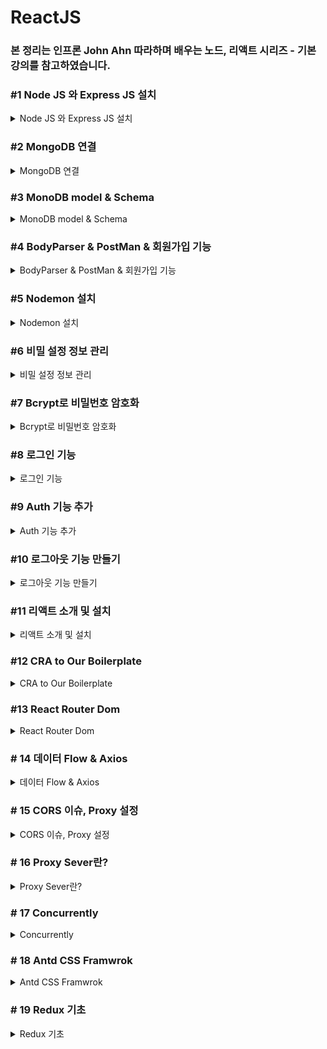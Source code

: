 # ReactJS

### 본 정리는 인프론 John Ahn 따라하며 배우는 노드, 리액트 시리즈 - 기본 강의를 참고하였습니다.

### #1 Node JS 와 Express JS 설치

<details>
<summary> Node JS 와 Express JS 설치 </summary>
<div markdown="1">

**NodeJS**

- NodeJS가 나오기 전까지는 Javascript를 브라우저에서만 사용가능했는데 서버사이드에서 쓸 수 있게 해주는 언어

**ExpressJS**

- NodeJS를 이용하여 자동차를 만드는 것
- NodeJS를 이용하여 웹 개발을 도와주는 프레임워크

### **NodeJS 설치 및 폴더 생성**

- 터미널에서 다음 명령어를 통해 노드설치 여부 확인
    
    ```bash
    node -v
    ```
    
- 버전이 없다고 가정하고 진행
    
    [Node.js](https://nodejs.org/en/)
    
    최신버전보다 검증이 된 LTS버전을 다운로드 후 설치
    
- 원하는 워크스페이스에서 boiler-plater 폴더 생성
- 해당 워크스페이스로 이동 후  npm 패키지 생성
    - 터미널에서 다음 명령어 사용 엔터를 쳐서 기본값으로 진행
    
    ```bash
    npm init
    ```
    
    - author은 자신의 이름을 입력 (안해도 됨)
- **Express 설치**
    - 워크스페이스 디렉토리에서 다음 명령어 입력
        - —save 옵션을 주면 패키지에 의존성 추가
        
        ```bash
        npm install express --save
        ```
        
- **Index.js 생성 후 기본적인 샘플코드 작성**
    - 
    
    [Express "Hello World" 예제](https://expressjs.com/ko/starter/hello-world.html)
    
    ```jsx
    const express = require('express')
    const app = express()
    const port = 3000
    
    app.get('/', (req, res) => {
      res.send('Hello World!')
    })
    
    app.listen(port, () => {
      console.log(`Example app listening on port ${port}`)
    })
    ```
    
- **package.json 파일 수정**
    - "start": "node index.js" 코드 추가
    
    ```jsx
    "scripts": {
        "start": "node index.js",
        "test": "echo \"Error: no test specified\" && exit 1"
      },
    ```
    
- **Index.js 실행**
    
    ```bash
    npm run start
    ```
    
    - [localhost:3000](http://localhost:3000)을 주소창에 입력하여 확인

<img width="636" alt="스크린샷 2022-12-27 오후 6 25 50" src="https://user-images.githubusercontent.com/79856225/209817264-f65887ac-aa0b-451c-82bb-bc387ebb68f0.png">

</div>
</details>

### #2 MongoDB 연결

<details>
<summary> MongoDB 연결 </summary>
<div markdown="1">

**MongoDB 로그인**

- 회원가입 후 로그인
    
    [Cloud: MongoDB Cloud](https://cloud.mongodb.com/v2/620e6b7154ca89437ccd355f#/clusters)
    

**클러스터 생성**

1. **Shared 클러스터를 사용 (무료)**

<img width="795" alt="스크린샷 2022-12-27 오후 6 26 47" src="https://user-images.githubusercontent.com/79856225/209817272-1f919388-042c-4620-b66c-326ed195859c.png">

<img width="791" alt="스크린샷 2022-12-27 오후 6 28 28" src="https://user-images.githubusercontent.com/79856225/209817273-ba397f01-33f6-4e31-a0e7-588647d7b793.png">

1. 3개의 클라우드 중 원하는 클라우드 선택
    
    <img width="823" alt="스크린샷 2022-12-27 오후 6 31 05" src="https://user-images.githubusercontent.com/79856225/209817280-de0b6a2c-12f9-43fb-924f-3512431e56d1.png">
    
2. **지역 선택**
    
    <img width="800" alt="스크린샷 2022-12-27 오후 6 32 55" src="https://user-images.githubusercontent.com/79856225/209817283-89c14aa5-1f04-4778-8ba6-fc0466d9a3c4.png">
    
    1. **Tier와 Name 설정**
        
        <img width="653" alt="스크린샷 2022-12-27 오후 6 37 28" src="https://user-images.githubusercontent.com/79856225/209817285-ebe6fafb-fa81-4e04-b110-314c00b83104.png">
        
    2. **User 생성**
        
        이름과 비밀번호를 입력 후 생성
        
        <img width="627" alt="스크린샷 2022-12-27 오후 6 39 36" src="https://user-images.githubusercontent.com/79856225/209817288-a155e63a-9e37-406b-bf07-e2783f642f9a.png">
        
        자신의 IP를 등록 후 생성 
        
        <img width="366" alt="스크린샷 2022-12-27 오후 6 43 57" src="https://user-images.githubusercontent.com/79856225/209817292-21606112-f3e9-4cec-b9c0-29da1fd410c4.png">
        
    
    **Mongoose 설치**
    
    몽고DB를 간단하게 쓸 수 있는 Object Modeling Tool
    
    ```bash
    npm install mongoose --save
    ```
    
    1. 몽고디비 커넥트 주소 복사
        
        <img width="622" alt="스크린샷 2022-12-27 오후 6 44 14" src="https://user-images.githubusercontent.com/79856225/209817294-83d7d37d-6593-4ccf-b6e5-31608330a46e.png">
        
        <img width="647" alt="스크린샷 2022-12-27 오후 6 44 36" src="https://user-images.githubusercontent.com/79856225/209817296-b5f5e8ca-cc5c-4c34-a2b8-5c42ade28f47.png">
        
        <img width="370" alt="스크린샷 2022-12-27 오후 6 55 40" src="https://user-images.githubusercontent.com/79856225/209817299-60cb6879-bb91-4096-af5d-639bd1401bb5.png">
        
    2. 몽구스를 이용하여 몽고DB 연결 
        1. index.js파일 수정 
            
            ```jsx
            const mongoose = require('mongoose')
            mongoose.connect('mongodb+srv://유저아이디:유저비밀번호@junprojcet.kzx4jm1.mongodb.net/?retryWrites=true&w=majority',
            {
                useNewUrlParser: true, useUnifiedTopology: true 
            }).then(() => console.log('Successfully connected to mongodb'))
            .catch(e => console.error(e));
            ```
            
        - connet 부분에 자신의 유저 이메일과 비밀번호를 넣어줘야 함
        - 전체코드
            
            ```jsx
            const express = require('express')
            const app = express()
            const port = 3000
            
            const mongoose = require('mongoose')
            mongoose.connect('mongodb+srv://유저아이디:유저비밀번호@junprojcet.kzx4jm1.mongodb.net/?retryWrites=true&w=majority',
            {
                useNewUrlParser: true, useUnifiedTopology: true 
            }).then(() => console.log('Successfully connected to mongodb'))
            .catch(e => console.error(e));
            
            app.get('/', (req, res) => {
              res.send('Hello World!')
            })
            
            app.listen(port, () => {
              console.log(`Example app listening on port ${port}`)
            })
            ```
            
    3. npm run start 명령어를 이용하여 확인
        
        <img width="595" alt="스크린샷 2022-12-28 오후 8 28 19" src="https://user-images.githubusercontent.com/79856225/209817303-69d05598-6f06-489f-9050-462782141465.png">
</div>
</details>


### #3 MonoDB model & Schema


<details>
<summary> MonoDB model & Schema </summary>
<div markdown="1">

<img width="324" alt="스크린샷 2022-12-28 오후 8 29 36" src="https://user-images.githubusercontent.com/79856225/209817665-4dfbd0a4-d301-40c6-8515-47b09dd7cb62.png">

**Model**

- 스키마를 감싸주는 역할

**Schema**

- 하나하나의 정보들을 지정

**Models 폴더 생성**

- User.js 파일 생성 후 코드 입력
    
    ```jsx
    const mongoose = require('mongoose')
    
    const userSchema = mongoose.Schema({
        name:{
            type : String,
            maxlength : 50,
        },
        email:{
            type : String,
            trim : true, // space를 없애주는 역할
            unique :1  // 똑같은 이메일 사용금지
        },
        password:{
            type : String,
            minlength :5,
        },
        lastname:{
            type : String,
            maxlength : 50,
        },
        role:{ //관리자 또는 일반이 설정 기본은 일반
            type : Number,
            default : 0
        },
        image: String,
        token:{ //유효성 관리를 위한 토큰
            type:String,
        },
        tokenExp:{ //토큰의 유효기간
            type:Number,
        },
    })
    
    const User = mongoose.model('User', userSchema) //스키마를 모델로 감싸줌
    module.exports = {User} //다른곳에서 사용할 수 있게 하기위해
    ```

</div>
</details>

### #4 BodyParser & PostMan & 회원가입 기능

<details>
<summary> BodyParser & PostMan & 회원가입 기능 </summary>
<div markdown="1">

<img width="513" alt="스크린샷 2022-12-27 오후 9 01 16" src="https://user-images.githubusercontent.com/79856225/209955590-4361cd62-0ab5-4dde-8fd0-1fd080e344aa.png">

- 클라이언트에서 보내주는 정보를 받기 위해서는 Body-parser 필요
- 다음 명령어를 이용하여 설치
    
    ```bash
    npm install body-parser --save
    ```
    
    <img width="299" alt="스크린샷 2022-12-27 오후 9 03 08" src="https://user-images.githubusercontent.com/79856225/209955604-8791e150-eab1-4f30-b44a-a9c0211b525c.png">
    
- 포스트맨  : http 요청을 날리고 응답을 보여주는 서비스인
- 자신의 운영체제에 맞게 포스트맨 다운로드
    
    [Postman API Platform | Sign Up for Free](https://www.postman.com/)
    
- **Register Route 생성**
    - index.js 파일에 다음 코드 추가
        
        ```jsx
        const {User} = require("./Models/User")// 미리 정의했던 모델 가져오기
        const bodyParser = require('body-parser')
        
        // 데이터 분석을 위한 추가 설정
        app.use(bodyParser.urlencoded({extended:true}));  
        app.use(bodyParser.json());
        
        app.post('/register', (req,res) =>{
            // 회원 가입할 때 필요한 정보들을 클라이언트로부터 받으면 데이터베이스에 정보 저장
            // 미리 정의했던 모델을 가져와야 함
            const user = new User(req.body);
            user.save((err, userInfo) =>{// user모델에 정보들 저장
                //만약 에러가 발생 시 json형식으로 에러와 에러메시지 전달
                if(err) return res.json({success:false, err})
                return res.status(200).json({
                    success:true
                })
            })
        })
        ```
        
        - 전체코드
            
            ```
            const express = require('express')
            const app = express()
            const port = 3000
            const mongoose = require('mongoose')
            
            const {User} = require("./Models/User")// 미리 정의했던 모델 가져오기
            const bodyParser = require('body-parser')
            
            // 데이터 분석을 위한 추가 설정
            app.use(bodyParser.urlencoded({extended:true}));  
            app.use(bodyParser.json());
            
            mongoose.set('strictQuery',true)
            mongoose.connect('mongodb+srv://Jun:zxc123@junprojcet.kzx4jm1.mongodb.net/?retryWrites=true&w=majority',
            {
                useNewUrlParser: true, useUnifiedTopology: true 
            }).then(() => console.log('Successfully connected to mongodb'))
            .catch(e => console.error(e));
            
            app.get('/', (req, res) => {
              res.send('Hello World!')
            })
            
            app.post('/register', (req,res) =>{
                // 회원 가입할 때 필요한 정보들을 클라이언트로부터 받으면 데이터베이스에 정보 저장
                // 미리 정의했던 모델을 가져와야 함
                const user = new User(req.body);
                user.save((err, userInfo) =>{// user모델에 정보들 저장
                    //만약 에러가 발생 시 json형식으로 에러와 에러메시지 전달
                    if(err) return res.json({success:false, err})
                    return res.status(200).json({
                        success:true
                    })
                })
            })
            
            app.listen(port, () => {
              console.log(`Example app listening on port ${port}`)
            })
            ```
            
            ```jsx
            const express = require('express')
            const app = express()
            const port = 3000
            const mongoose = require('mongoose')
            
            const {User} = require("Models/User")// 미리 정의했던 모델 가져오기
            const bodyParser = require('body-parser')
            
            // 데이터 분석을 위한 추가 설정
            app.use(bodyParser.urlencoded({extended:true}));  
            app.use(bodyParser.json());
            
            mongoose.connect('mongodb+srv://Jun:zxc123@junprojcet.kzx4jm1.mongodb.net/?retryWrites=true&w=majority',
            {
                useNewUrlParser: true, useUnifiedTopology: true 
            }).then(() => console.log('Successfully connected to mongodb'))
            .catch(e => console.error(e));
            
            app.get('/', (req, res) => {
              res.send('Hello World!')
            })
            
            app.post('/register', (req,res) =>{
                // 회원 가입할 때 필요한 정보들을 클라이언트로부터 받으면 데이터베이스에 정보 저장
                // 미리 정의했던 모델을 가져와야 함
                const user = new User(req.body);
                user.save((err, userInfo) =>{// user모델에 정보들 저장
                    //만약 에러가 발생 시 json형식으로 에러와 에러메시지 전달
                    if(err) return res.json({success:false, err})
                    return res.status(200).json({
                        success:true
                    })
                })
            })
            
            app.listen(port, () => {
              console.log(`Example app listening on port ${port}`)
            })
            ```
            
- 코드를 실행 후 **포스트맨에서 확인**
    
    —# Error : MongooseServerSelectionError: Could not connect to any servers in your MongoDB Atlas cluster. One common reason is that you're trying to access the database from an IP that isn't whitelisted. Make sure your current IP address is on your Atlas cluster's IP whitelist: [https://docs.atlas.mongodb.com/security-whitelist/](https://docs.atlas.mongodb.com/security-whitelist/)
    
    아이피 주소가 바뀌어서 생긴 오류로 Nerwork Access에서 현재 IP로 변경해주면 해결이 가능하다.
    
    - localhost에 Json형식으로 POST 요청 후 확인하면 아래와 같이 true가 나오면 정상적으로 요청이 완료
    
    <img width="838" alt="스크린샷 2022-12-27 오후 9 47 39" src="https://user-images.githubusercontent.com/79856225/209955613-690dbf75-f156-49e5-8fdb-28e95a43fef4.png">

</div>
</details>

### #5 Nodemon 설치

<details>
<summary> Nodemon 설치 </summary>
<div markdown="1">

**서버를 재시작하지 않아도 변경이 되면 자동으로 해주는 도구**

<img width="436" alt="스크린샷 2022-12-27 오후 9 50 59" src="https://user-images.githubusercontent.com/79856225/209955812-1113f81d-afb1-4a41-872a-88dc40fe9b8f.png">


- 다음 명령어를 이용하여 설치
    
    ```bash
    npm install nodemon --save-dev
    # dev를 쓰면 개발모드(로컬)에서만 사용
    ```
    
    - 패키지에서 dev의존성 추가 확인 가능
- 추가 스크립트 작성
    
    ```jsx
    "backend": "nodemon index.js",
    // nodemon을 이용하여 시작함
    ```
    
    npm run backend 명령어로 실행 후 확인

</div>
</details>

### #6 비밀 설정 정보 관리

<details>
<summary> 비밀 설정 정보 관리 </summary>
<div markdown="1">

**MongoDB url은 배포시 숨겨야 함**

**2개의 다른 환경에서 개발**

<img width="476" alt="스크린샷 2022-12-27 오후 9 59 16" src="https://user-images.githubusercontent.com/79856225/209956341-a56ca3a7-a7f3-411b-a76d-599681320db9.png">


- config 폴더 생성
    - dev.js 파일 생성 후 다음 코드 작성
        
        ```jsx
        module.exports ={
            mongoURI:'mongodb+srv://Jun:zxc123@junprojcet.kzx4jm1.mongodb.net/?retryWrites=true&w=majority'
        }
        ```
        
    - prod.js 파일 생성 후 다음 코드 작성
        
        ```jsx
        module.exports = {
            mongoURI : process.env.MONOG_URI
        } //헤로쿠의 경우
        ```
        
    - key.js 파일 생성 후 다음 코드 작성
        
        ```jsx
        if(process.env.NODE_ENV === 'production')
        {
        	module.exports = require('./prod');
        }
        else
        {
        	module.exports = require('./dev');module.exports ={
            mongoURI:'mongodb+srv://Jun:zxc123@junprojcet.kzx4jm1.mongodb.net/?retryWrites=true&w=majority'
            }
        }
        ```
        
- index.js 파일 코드 추가 및 수정
    
    ```jsx
    const config = require("./config/key");
    
    mongoose.connect(config.mongoURI,
    {
        useNewUrlParser: true, useUnifiedTopology: true 
    }).then(() => console.log('Successfully connected to mongodb'))
    .catch(e => console.error(e));
    ```
    
    - 전체 코드
        
        ```jsx
        const express = require('express')
        const app = express()
        const port = 3000
        
        const mongoose = require('mongoose')
        const {User} = require("./Models/User")// 미리 정의했던 모델 가져오기
        const bodyParser = require('body-parser')
        
        const config = require("./config/key");
        
        // 데이터 분석을 위한 추가 설정
        app.use(bodyParser.urlencoded({extended:true}));  
        app.use(bodyParser.json());
        
        mongoose.set('strictQuery',true)
        mongoose.connect(config.mongoURI,
        {
            useNewUrlParser: true, useUnifiedTopology: true 
        }).then(() => console.log('Successfully connected to mongodb'))
        .catch(e => console.error(e));
        
        app.get('/', (req, res) => {
          res.send('Hello World!')
        })
        
        app.post('/register', (req,res) =>{
            // 회원 가입할 때 필요한 정보들을 클라이언트로부터 받으면 데이터베이스에 정보 저장
            // 미리 정의했던 모델을 가져와야 함
            const user = new User(req.body);
            user.save((err, userInfo) =>{// user모델에 정보들 저장
                //만약 에러가 발생 시 json형식으로 에러와 에러메시지 전달
                if(err) return res.json({success:false, err})
                return res.status(200).json({
                    success:true
                })
            })
        })
        
        app.listen(port, () => {
          console.log(`Example app listening on port ${port}`)
        })
        ```
        
- gitignore 에서 dev.js 파일 추가

</div>
</details>

### #7 Bcrypt로 비밀번호 암호화

<details>
<summary> Bcrypt로 비밀번호 암호화 </summary>
<div markdown="1">

**현재 비밀번호는 데이터베이스에 그대로 노출되기 때문에 관리해야함**

<img width="464" alt="스크린샷 2022-12-28 오후 8 30 54" src="https://user-images.githubusercontent.com/79856225/209957029-c69e7a84-0adb-47e6-b95a-0e930298ff56.png">

<img width="452" alt="스크린샷 2022-12-27 오후 10 11 49" src="https://user-images.githubusercontent.com/79856225/209957048-69b36283-87d0-4ec0-a4e9-9c2c3c84aca3.png">

- 다음명령어로 bycrypt 설치
    
    ```bash
    npm install bcrypt --save
    ```
    

**Bycrypt로 비밀번호 암호화 하는 순서**

1. 먼저 Register Route에서 save하기전 (index.js)
2. 유저 정보들을 데이터 베이스에 저장하기 전 암호화
    1. Salt
        - salt를 생성하고 이용해서 비밀번호를 암호화
    - **Models/User.js 파일 수정**
        
        ```jsx
        userSchema.pre('save', function(next){
        	var user = this; //현재 스키마를 참조하는 객체
        	if(user.isModified('password')) //비밀번호가 바뀐경우만
        {
        	//비밀번호 암호화 
        	bcrypt.genSalt(saltRounds, function(err,salt){
        		if(err) return next(err)
        		bcrypt.hash(user.password,salt, function(err,hash){
        			if(err) return next(err)
        			user.password = hash // 암호화된 비밀번호로 교체
        			next()
        			})
        		})
        	}
            else{
                next()
            }
        })
        ```
        
        - 전체 코드
            
            ```jsx
            const mongoose = require('mongoose');
            const bcrypt = require('bcrypt');
            const saltRounds = 10; // 10자리를 이용하여 생성
            
            const userSchema = mongoose.Schema({
                name:{
                    type : String,
                    maxlength : 50,
                },
                email:{
                    type : String,
                    trim : true, // space를 없애주는 역할
                    unique :1  // 똑같은 이메일 사용금지
                },
                password:{
                    type : String,
                    minlength :5,
                },
                lastname:{
                    type : String,
                    maxlength : 50,
                },
                role:{ //관리자 또는 일반이 설정 기본은 일반
                    type : Number,
                    default : 0
                },
                image: String,
                token:{ //유효성 관리를 위한 토큰
                    type:String,
                },
                tokenExp:{ //토큰의 유효기간
                    type:Number,
                },
            })
            
            userSchema.pre('save', function(next){
            	var user = this; //현재 스키마를 참조하는 객체
            	if(user.isModified('password')) //비밀번호가 바뀐경우만
            {
            	//비밀번호 암호화 
            	bcrypt.genSalt(saltRounds, function(err,salt){
            		if(err) return next(err)
            		bcrypt.hash(user.password,salt, function(err,hash){
            			if(err) return next(err)
            			user.password = hash // 암호화된 비밀번호로 교체
            			next()
            			})
            		})
            	}
            })
            
            const User = mongoose.model('User', userSchema) //스키마를 모델로 감싸줌
            module.exports = {User} //다른곳에서 사용할 수 있게 하기위해
            ```
            

**포스트맨에서 POST 요청 후 데이터베이스에서 확인**

암호화가 제대로된걸 확인할 수 있다.

<img width="484" alt="스크린샷 2022-12-27 오후 10 37 02" src="https://user-images.githubusercontent.com/79856225/209957066-8f794972-ba06-40c1-9f08-d9a76245edfd.png">

</div>
</details>

### #8 로그인 기능

<details>
<summary> 로그인 기능  </summary>
<div markdown="1">

- **전체 흐름도**
    
    <img width="385" alt="스크린샷 2022-12-28 오후 8 31 25" src="https://user-images.githubusercontent.com/79856225/209957741-334aae38-e70f-4638-bffa-3e32559554e4.png">
    
1. **요청된 이메일을 데이터베이스에서 찾기**
    
    ```jsx
    //몽고DB에서 제공하는 find함수 사용
    // 1. 요청된 이메일을 데이터베이스에서 찾기
      User.findOne({email: req.body.email}, (err, user)=>{
        if(!user){
          return res.json({
            loginSuccess : false,
            massage : "제공된 이메일에 해당하는 유저가 없음"
          })
        }
    ```
    
2. **요청된 이메일이 있다면 비밀번호 체크**
    
    **새로운 함수 생성(Model/User.js)파일 수정**
    
    ```jsx
    // Model/User.js 
    userSchema.methods.comparePassword = function(plainPassword,callbackfunk)
    {
        // plainPassword = 1234
        // database 암호 = 암호화된 비밀번호 
    
        bcrypt.compare(plainPassword, this.password, function(err, isMatch){
            if(err){
                return callbackfunk(err);
            }
            else
                callbackfunk(null, isMatch);
        })
    }
    ```
    
    ```jsx
    // index.js파일 수정
    // 2. 요청된 이메일이 있다면 비밀번호 체크
        user.comparePassword(req.body.password, (err,isMatch)=>{
          if(!isMatch){
            return res.json({
              loginSuccess : false,
              massage : "비밀번호가 틀립니다"
            })
          }
    ```
    
3. **위 조건을 모두 만족하면 Token 생성**
    
    **JsonWebToken 라이브러리 설치**
    
    **토큰 저장용 cookie-parser 라이브러리 설치**
    
    ```bash
    npm install jsonwebtoken --save
    npm install cookie-parser --save
    ```
    
    **새로운 함수 생성(Model/User.js)파일 수정**
    
    ```jsx
    // Model/User.js 
    const jwt = require('jsonwebtoken');
    
    userSchema.methods.generateToken = function(callbackfunk){
        //jsonwebtoken을 이용하여 토큰 생성
        var user = this;
        var token = jwt.sign(user._id.toHexString(), 'secretToken')
        // user._id + 'secretToken' = token
        // user.id + secretToken 을 이용하여 토큰을 생성하고 나중에 secretToken을 이용하여 user.id 확인 가능
        user.token = token
        user.save(function(err, user){
            if(err) return callbackfunk(err)
            callbackfunk(null, user)
        })
    }
    ```
    
    ```jsx
    // index.js파일 수정
    const cookieParser = require('cookie-parser');
    app.use(cookieParser());
    
    // 3. 위 조건을 모두 만족하면 Token 생성
          user.generateToken((err,user)=>{
            if(err) return res.status(400).send(err)
            // 현재 user에는 토큰이 있음 토큰을 쿠키에 저장
            res.cookie("x_auth",user.token).status(200).json({
              loginSuccess : true,
              userID : user._id 
            })        
          })
    ```
    
    - **전체 코드 (User.js)**
        
        ```jsx
        const mongoose = require('mongoose');
        const bcrypt = require('bcrypt');
        const saltRounds = 10; // 10자리를 이용하여 생성
        const jwt = require('jsonwebtoken');
        
        const userSchema = mongoose.Schema({
            name:{
                type : String,
                maxlength : 50,
            },
            email:{
                type : String,
                trim : true, // space를 없애주는 역할
                unique :1  // 똑같은 이메일 사용금지
            },
            password:{
                type : String,
                minlength :5,
            },
            lastname:{
                type : String,
                maxlength : 50,
            },
            role:{ //관리자 또는 일반이 설정 기본은 일반
                type : Number,
                default : 0
            },
            image: String,
            token:{ //유효성 관리를 위한 토큰
                type:String,
            },
            tokenExp:{ //토큰의 유효기간
                type:Number,
            },
        })
        
        userSchema.pre('save', function(next){
        	var user = this; //현재 스키마를 참조하는 객체
        	if(user.isModified('password')) //비밀번호가 바뀐경우만
        {
        	//비밀번호 암호화 
        	bcrypt.genSalt(saltRounds, function(err,salt){
        		if(err) return next(err)
        		bcrypt.hash(user.password,salt, function(err,hash){
        			if(err) return next(err)
        			user.password = hash // 암호화된 비밀번호로 교체
        			next()
        			})
        		})
        	}
            else{
                next()
            }
        })
        
        userSchema.methods.comparePassword = function(plainPassword,callbackfunk)
        {
            // plainPassword = 1234
            // database 암호 = 암호화된 비밀번호 
        
            bcrypt.compare(plainPassword, this.password, function(err, isMatch){
                if(err){
                    return callbackfunk(err);
                }
                else
                    callbackfunk(null, isMatch);
            })
        }
        userSchema.methods.generateToken = function(callbackfunk){
            //jsonwebtoken을 이용하여 토큰 생성
            var user = this;
            var token = jwt.sign(user._id.toHexString(), 'secretToken')
            // user._id + 'secretToken' = token
            // user.id + secretToken 을 이용하여 토큰을 생성하고 나중에 secretToken을 이용하여 user.id 확인 가능
            user.token = token
            user.save(function(err, user){
                if(err) return callbackfunk(err)
                callbackfunk(null, user)
            })
        }
        
        const User = mongoose.model('User', userSchema) //스키마를 모델로 감싸줌
        module.exports = {User} //다른곳에서 사용할 수 있게 하기위해
        ```
        
    - **전체 코드 (index.js)**
        
        ```jsx
        const express = require('express');
        const app = express();
        const port = 3000
        
        const mongoose = require('mongoose');
        const {User} = require("./Models/User");// 미리 정의했던 모델 가져오기
        const bodyParser = require('body-parser');
        const config = require("./config/key");
        const e = require('express');
        const cookieParser = require('cookie-parser');
        
        // 데이터 분석을 위한 추가 설정
        app.use(cookieParser());
        app.use(bodyParser.urlencoded({extended:true}));  
        app.use(bodyParser.json());
        
        mongoose.set('strictQuery',true)
        mongoose.connect(config.mongoURI,
        {
            useNewUrlParser: true, useUnifiedTopology: true 
        }).then(() => console.log('Successfully connected to mongodb'))
        .catch(e => console.error(e));
        
        app.get('/', (req, res) => {
          res.send('Hello World!')
        })
        
        app.post('/api/users/register', (req,res) =>{
            // 회원 가입할 때 필요한 정보들을 클라이언트로부터 받으면 데이터베이스에 정보 저장
            // 미리 정의했던 모델을 가져와야 함
            const user = new User(req.body);
        
            user.save((err, userInfo) =>{// user모델에 정보들 저장
                //만약 에러가 발생 시 json형식으로 에러와 에러메시지 전달
                if(err) return res.json({success:false, err})
                return res.status(200).json({
                    success:true
                })
            })
        })
        
        app.post('/api/users/login', (req, res) =>
        {
          // 1. 요청된 이메일을 데이터베이스에서 찾기
          User.findOne({email: req.body.email}, (err, user)=>{
            if(!user){
              return res.json({
                loginSuccess : false,
                massage : "제공된 이메일에 해당하는 유저가 없음"
              })
            }
          // 2. 요청된 이메일이 있다면 비밀번호 체크
            user.comparePassword(req.body.password, (err,isMatch)=>{
              if(!isMatch){
                return res.json({
                  loginSuccess : false,
                  massage : "비밀번호가 틀립니다"
                })
              }
              // 3. 위 조건을 모두 만족하면 Token 생성
              user.generateToken((err,user)=>{
                if(err) return res.status(400).send(err)
                // 현재 user에는 토큰이 있음 토큰을 쿠키에 저장
                res.cookie("x_auth",user.token).status(200).json({
                  loginSuccess : true,
                  userID : user._id 
                })        
              })
            })
          })
        })
        
        app.listen(port, () => {
          console.log(`Example app listening on port ${port}`)
        })
        ```
        
    
    **로그인 테스트**
    
    **포스트맨을 이용하여 로그인 확인**
    
    - 정보를 잘못 입력했을 때
        
        <img width="839" alt="스크린샷 2022-12-28 오후 9 12 17" src="https://user-images.githubusercontent.com/79856225/209957762-1a5a9d41-f4c8-4ed4-902b-4879cb6305f1.png">
        
    - 정보를 제대로 입력했을 때
        
        <img width="844" alt="스크린샷 2022-12-28 오후 9 13 16" src="https://user-images.githubusercontent.com/79856225/209957783-ef3f6b45-0bef-4cf5-8bd0-a51ae84bf32d.png">

        
    
     **제대로 나오는걸 확인할 수 있다.**

</div>
</details>

### #9 Auth 기능 추가

<details>
<summary> Auth 기능 추가 </summary>
<div markdown="1">

- **전체 흐름도**
    
    <img width="495" alt="스크린샷 2022-12-28 오후 9 15 55" src="https://user-images.githubusercontent.com/79856225/209958364-22f7bbd7-b881-40a6-a2a2-415712adb721.png">

    

**페이지별로 로그인 또는 관리자 확인 필요한경우 체크하기 위해서**

- **서버는 토큰을 데이터베이스에 저장되어 있음**
- **클라이언트는 토큰을 쿠키에 저장되어 있음**

**인증을 위해서는 중간에 인증처리를 해줄 미드웨어가 필요**

- **middleware/auth.js 파일 생성 후 다음 코드 추가**
    
    ```jsx
    const {User} = require("../Models/User");// 미리 정의했던 모델 가져오기
    const { request } = require("express");
    
    let auth = (req, res, netx) =>{
        //인증 처리를 하는 곳
    
        // 1. 클라이언트에서 토큰을 가져옴
        let token = req.cookies.x_auth;
        // 2. 토큰을 복호화(디코드)한 후 유저를 찾는다.
        User.findByToken(token,(err, user)=>{
            if(err) throw err;
            if(!user) return res.json({
                isAuth : false,
                error :  true
            })
            // 3-1. 유저가 있으면 인증 OK
            // 3-2. 유저가 없으면 인증 NO
            req.token = token
            req.user = user
            netx(); //미들웨어에서 다음으로 갈 수 있게
        })
    }
    
    module.exports = {auth};
    ```
    
- 복호화 함수를 정의해야 하므로 User.js파일에 다음 코드 추가
    
    ```jsx
    userSchema.statics.findByToken = function(token, callbackfunc){
        var user = this;
        // 토큰을 가져와서 복호화 -> 디코드
        jwt.verify(token,'secretToken', function(err,deToken){
            //유저 아이디를 이용하여 유저를 찾고 클라이언트에서 가져온 토큰과 DB토큰과 비교
            user.findOne({"_id":deToken, "token":token}, function(err,userInfo){
                if(err) return callbackfunc(err)
                callbackfunc(null, userInfo)
            })
        })
    }
    ```
    
- index.js 파일 코드 추가
    
    ```jsx
    app.get('/api/users/auth', auth, (req, res) =>{
      // 여기까지 왔다면 auth가 true라는 뜻
      res.status(200).json({
        _id : req.usrt._id,
        isAdimn : req.user.role ===0 ? false : true,
        isAuth : true,
        email : req.user.email,
        name : req.user.name,
        lastname : req.user.lastname,
        rola : req.user.role,
        image : req.user.image
      })
    })
    ```

</div>
</details>

### #10 로그아웃 기능 만들기

<details>
<summary> 로그아웃 기능 만들기 </summary>
<div markdown="1">

- **전체 흐름도**
    
    <img width="689" alt="스크린샷 2022-12-28 오후 9 43 12" src="https://user-images.githubusercontent.com/79856225/209958742-aa1ac87d-b090-403c-a663-9960a794a692.png">
    

**로그아웃은 이미 로그인이 되어있으므로 해당 유저 데이터베이스에서 토큰만 삭제하면 됨**

- **index.js 파일에 다음 코드 추가**
    
    ```jsx
    app.get('/api/users/logout', auth, (req, res) =>{
      User.findOneAndUpdate({_id:req.user._id,},
        {token :""},
        (err,user)=>{
          if(err) return res.json({
            success : false,
            err,
          })
          return res.status(200).send({success:true})
        })
    })
    ```
    

**포스트맨에서 로그인 후 로그아웃 확인**

<img width="845" alt="스크린샷 2022-12-28 오후 9 56 48" src="https://user-images.githubusercontent.com/79856225/209958749-8b420c6f-aea9-4f7b-b089-9ae19c72167a.png">

**데이터베이스에서 토큰 삭제 확인**

- 로그아웃 전
    
    <img width="292" alt="스크린샷 2022-12-28 오후 9 51 06" src="https://user-images.githubusercontent.com/79856225/209958766-853431bc-141c-4229-b0bd-4d4e131801e3.png">
    
- 로그아웃 후
    
    <img width="323" alt="스크린샷 2022-12-28 오후 9 58 02" src="https://user-images.githubusercontent.com/79856225/209958777-215d4b8b-43d0-4853-a67c-5fa1ca0dea9b.png">


</div>
</details>

<!--
<details>
<summary>  </summary>
<div markdown="1">

</div>
</details>
----------------------
-->


### #11 리액트 소개 및 설치

<details>
<summary>리액트 소개 및 설치 </summary>
<div markdown="1">

- **전체 흐름도**
    
    <img width="657" alt="스크린샷 2022-12-28 오후 9 59 00" src="https://user-images.githubusercontent.com/79856225/210166327-b74f2fca-e309-4485-b2c2-720bf16693ea.png">

    

**프론트도 다루기 위해서 React JS 사용**

**React JS는 2013년도에 페이스북에서 만들어진 라이브러리이다.**

- **특징**
    - **컴포넌트로 이루어져 있어 재사용이 용이하다.**
    - **Virtual DOM**
        - Real DOM VS Virtual DOM
            - **10개의 리스트 중 1개만 변화한 경우**
                - Read DOM은 전체를 업데이트 해야함
                - **Virtual DOM은 1개만 업데이트 가능**
        - 스냅샷을 찍어 바뀐 부분부분만을 확인 후 RealDOM에서 바꾸는 형식

**Create - React 설치하기**

- 전체 흐름도
    
    ![스크린샷 2022-12-28 오후 10.33.06.png](https://s3-us-west-2.amazonaws.com/secure.notion-static.com/e416be30-4420-49ed-a43d-cdeb131c820b/%E1%84%89%E1%85%B3%E1%84%8F%E1%85%B3%E1%84%85%E1%85%B5%E1%86%AB%E1%84%89%E1%85%A3%E1%86%BA_2022-12-28_%E1%84%8B%E1%85%A9%E1%84%92%E1%85%AE_10.33.06.png)
    

**프론트도 해야하므로 client, server 폴더 생성하여 분리**

**server 폴더에 지금까지 했던 파일들 이동**

- config 폴더
- middleware 폴더
- Models 폴더
- index.js 파일

**client 폴더로 이동 후 터미널에 다음 명령어 실행**

```bash
npx create-react-app .
```

**—# npm ? npx?**

- npm (node package manager)
    - 저장소 역할
    - -g 플래그를 주면 글로벌로 다운로드
        - 플래그를 주지 않으면 node-modules에 저장
    - **원래는 글로벌로 create-react를 다운로드 했었음**
- **npx를 이용하여 다운없이 저장소에 있는 리액트를 가져와서 사용가능**
    - 저장공간 부담이 없음
    - 항상 최신 버전 사용 가능

**client 폴더로 이동하여 npm run start 입력**

—# package.json 스크립트에 start 명령어가 등록되어 있음

- node_modules
    - 라이브러리 저장소
- public
    - static 파일들 보관함
- src
    - 소스코드 보관함 (실질적으로 여기파일들로 코딩함)
- package.json
    - 설치한 라이브러리 목록
- **App.js**
    - 렌더링된 페이지가 보여짐

</div>
</details>


### #12 CRA to Our Boilerplate

<details>
<summary> CRA to Our Boilerplate </summary>
<div markdown="1">

- **전체 흐름도**
    
    <img width="240" alt="스크린샷 2022-12-28 오후 11 00 15" src="https://user-images.githubusercontent.com/79856225/210166354-2a6d4d9e-4813-4490-9f25-3af181cdbefc.png">
    

**src 하위 경로에 다음 폴더 및 파일 추가**

- **_actions 폴더 생성**
- **_reducers 폴더 생성**
- **components 폴더 생성**
    - **views 폴더 생성**
        - **LandingPage 폴더 생성 : 처음 페이지**
            - **LandingPage.js 파일 생성 후 다음 코드 입력**
            - **ES7 React 확장팩을 설치하면 rfce를 입력하여 기본 코드 자동완성 가능**
                
                <img width="1495" alt="스크린샷 2022-12-28 오후 11 17 37" src="https://user-images.githubusercontent.com/79856225/210166355-424954bc-99e3-41bf-9644-7bdf3929f4f0.png">

                
                ```jsx
                //**LandingPage
                import React from 'react'
                
                function LandingPage(){
                    return (
                        <div>
                            LandingPage
                        </div>
                    )
                }
                export default LandingPage**
                ```
                
        - **LoginPage 폴더 생성 : 로그인 페이지**
            - **LoginPage.js 파일 생성 후 다음 코드 입력**
            
            ```jsx
            import React from 'react'
            
            function LoginPage() {
              return (
                <div>LoginPage</div>
              )
            }
            
            export default LoginPage
            ```
            
        - **RegisterPage 폴더 생성 : 회원가 입 페이지**
            - **RegisterPage.js 파일 생성 후 다음 코드 입력**
            
            ```jsx
            import React from 'react'
            
            function RegisterPage() {
              return (
                <div>RegisterPage</div>
              )
            }
            
            export default RegisterPage
            ```
            
        - **NavBar 폴더 생성 : 네비게이션 바**
            - **NavBar.js 파일 생성 후 다음 코드 입력**
            
            ```jsx
            import React from 'react'
            
            function NavBar() {
              return (
                <div>NavBar</div>
              )
            }
            
            export default NavBar
            ```
            
        - **Footer 폴더 생성 : 하단 정보**
            - **Footer.js 파일 생성 후 다음 코드 입력**
            
            ```jsx
            import React from 'react'
            
            export default function Footer() {
              return (
                <div>Footer</div>
              )
            }
            ```
            
- **utils 폴더 생성**
- **hoc 폴더 생성**
- **Config.js 파일 생성**

</div>
</details>

### #13 React Router Dom

<details>
<summary> React Router Dom </summary>
<div markdown="1">

- **전체 흐름도**
    
    <img width="667" alt="스크린샷 2022-12-28 오후 11 21 58" src="https://user-images.githubusercontent.com/79856225/210166378-77af81fe-de50-4c5b-bbd2-89829d639358.png">

    

**하나의 페이지에서 다음페이지로 넘어가기 위한 Router 설정**

**React Router Dom 라이브러리 설치(clinet 폴더에서 입력해야 함)**

```bash
npm install react-router-dom --save
```

**App.js 파일 수정**

- 메인 페이지
- 로그인 페이지
- 회원가입 페이지

```jsx
import React from 'react';

import {
	BrowserRouter as Router,
	Switch,
	Route,
	Link
}from "react-router-dom";

import LandingPage from './components/views/LandingPage/LandingPage'
import LoginPage from './components/views/LoginPage/LoginPage'
import RegisterPage from './components/views/RegisterPage/RegisterPage'

function App(){
	return (
		<Router>
			<div>
				{
					}
				<Switch>
					<Route exact path="/" component ={LandingPage} />
					<Route exact  path="/login " component = {LoginPage} />
					<Route exact  path="/register " component = {RegisterPage } />
				</Switch>
			</div>
		</Router>		
	);
}

export default App;
```

</div>
</details>


### # 14 데이터 Flow & Axios

<details>
<summary> 데이터 Flow & Axios </summary>
<div markdown="1">

- **전체 흐름도**
    
    <img width="527" alt="스크린샷 2022-12-29 오후 11 14 40" src="https://user-images.githubusercontent.com/79856225/210306985-83c18785-ef6b-4e27-a42b-f4b8b76130db.png">

    

**NodeJs → Server**

**ReactJs → Clinet**

**MongoDB → DB**

**유저가 로그인(클라이언트) → 서버에서 데이터베이스 접근 → 일치여부 확인 → 유저에게 보여줌**

**이제 클라이언트가 있으니 POSTMAN이 아닌 Axios 라이브러리 를 이용**

- **Axios 라이브러리 다운로드**
    - client 폴더로 이동 후 다음 명령어 입력
    
    ```bash
    npm install axios --save
    ```
    
- **LandingPage.js 파일 코드 추가(클라이언트)**
    
    ```jsx
    import React, {useEffect} from 'react'
    import axios from 'axios'
    import { response } from 'express'
    
    function LandingPage(){
    
        useEffect(()=>{
            axios.get('/api/hello')
            .then(response => console.log(response.data))
        }, [])
    
        return (
            <div>
                LandingPage
            </div>
        )
    }
    export default LandingPage
    ```
    
- **index.js 파일 코드 추가(서버)**
    
    ```jsx
    app.get('/api/hello', (req,res) =>{
    
      res.send("안녕하세요")
    })
    ```
    
- **2개의 터미널을 이용하여 server와 client 서버 실행**
    - server 디렉토리에서 npm run start
    - client 디렉토리에서 npm run start
    
    **확인하면 에러가 뜬다 이유는 서로의 포트번호가 달라서임  따로 설정필요**

</div>
</details>


### # 15 CORS 이슈, Proxy 설정

<details>
<summary> CORS 이슈, Proxy 설정 </summary>
<div markdown="1">

- **전체 흐름도**
    
    <img width="465" alt="스크린샷 2022-12-29 오후 11 31 20" src="https://user-images.githubusercontent.com/79856225/210307349-94687fdf-2575-4fc1-af13-12b176cdf37e.png">
    

**서로의 서버 포트번호가 달라서 에러가 발생**

**CORS 정책이란 ?**

- **Cross  Origin  Resource Sharing**
    
    **서로 다른 웹사이트에서 다른 도메인끼리 소통하려면 제한이 걸림**
    
- **다양한 해결방법이 존재**
    - **Proxy 설정으로 해결**

**Proxy 설정**

- **다음 명령어로 Proxy 라이브러리 다운로드(clinet 폴더)**
    
    ```bash
    npm install http-proxy-middleware --save
    ```
    
- **src/setupProxy.js 파일 생성 후 다음 코드 추가**
    - **target 포트번호는 자신의 포트번호와 맞춰야 함**
    - **기존 서버 3000 포트번호에서 포트번호를 5050으로 바꿨음**
    
    ```jsx
    const { createProxyMiddleware } = require('http-proxy-middleware');
    
    module.exports = function(app) {
      app.use(
        '/api',
        createProxyMiddleware({
          target: 'http://localhost:5050',
          changeOrigin: true,
        })
      );
    };
    ```
    
- **2개의 터미널을 이용하여 server와 client 서버 실행**
    - server 디렉토리에서 npm run start
    - client 디렉토리에서 npm run start
    
    —# 다음과 같은 에러발생 시
    
    ```bash
    Compiled with problems:X
    
    ERROR in ./node_modules/body-parser/lib/read.js 19:11-26
    
    Module not found: Error: Can't resolve 'zlib' in '/Users/dak_kiwon/Jun/boiler-plater/clinet/node_modules/body-parser/lib'
    ```
    
    <img width="1004" alt="스크린샷 2022-12-29 오후 11 49 30" src="https://user-images.githubusercontent.com/79856225/210307355-a1426628-3268-461c-84f7-9ee677723b12.png">
    
    <img width="632" alt="스크린샷 2022-12-29 오후 11 49 54" src="https://user-images.githubusercontent.com/79856225/210307357-12e15e5b-8c59-41ad-9214-ff0980a6bef1.png">

    
    **해당 오류가 나는 페이지에서 express 부분을 삭제하면 정상작동 한다!**

</div>
</details>


### # 16 Proxy Sever란?


<details>
<summary> Proxy Sever란? </summary>
<div markdown="1">
**MongoDB 로그인**

- 회원가입 후 로그인
    
    [Cloud: MongoDB Cloud](https://cloud.mongodb.com/v2/620e6b7154ca89437ccd355f#/clusters)
    
    <img width="596" alt="스크린샷 2022-12-29 오후 11 52 43" src="https://user-images.githubusercontent.com/79856225/210307746-4ecb806a-43c3-4dc7-ba81-5a1b23f93377.png">

    

**Proxy Sever의 기능**

1. **유저가 보낸 IP를 임의로 바꿀 수 있음**
2. **방화벽 기능**
3. **웹 필터 기능**
4. **캐쉬 데이터 제공**

**Proxy Sever의 사용 이유**

1. 회사나 직원들 집안에서 아이들 인터넷 사용 제어
    1. 특정 사이트 제한
2. 캐쉬를 이용하여 더 빠른 인터넷 이용 제공
    1. 미리 캐쉬에 자료를 보관하여 빠르게 처리가능
3. 더 나은 보안 제공
    1. 아이피를 가릴 수 있음
4. 이용 제한된 사이트 접근 가능

</div>
</details>


### # 17 Concurrently

<details>
<summary> Concurrently </summary>
<div markdown="1">

- **전체 흐름도**
    
    <img width="663" alt="스크린샷 2022-12-30 오전 12 02 39" src="https://user-images.githubusercontent.com/79856225/210307917-4052e8ca-2986-41d6-bbee-53c08eee881b.png">

    

**Concurrently를 이용하여 프론트와 백 서버를 한 번에 켤 수있다.**

**Concurrently 라이브러리 설치 (workspace 폴더)**

```bash
npm install concurrently --save
```

**Workspace 폴더에  package.json 스크립트를 수정**

```jsx
"dev" : "concurrently \"npm run backend\" \"npm run start --prefix clinet\"" 
```

**전체 코드**

- **index.js 파일이 server 폴더로 옮겨졌으므로 그 경로에 맞게 Main경로를 수정**

```jsx
{
  "name": "boiler-plater",
  "version": "1.0.0",
  "description": "",
  "main": "./server/index.js",
  "scripts": {
    "start": "node index.js",
    "backend": "nodemon index.js",
    "test": "echo \"Error: no test specified\" && exit 1",
    "dev" : "concurrently \"npm run backend\" \"npm run start --prefix clinet\"" 
  },
  "author": "Jun",
  "license": "ISC",
  "dependencies": {
    "bcrypt": "^5.1.0",
    "body-parser": "^1.20.1",
    "concurrently": "^7.6.0",
    "cookie-parser": "^1.4.6",
    "express": "^4.18.2",
    "jsonwebtoken": "^9.0.0",
    "mongoose": "^6.8.1"
  },
  "devDependencies": {
    "nodemon": "^2.0.20"
  }
}
```

**npm run dev 명령어 실행 후 확인**

</div>
</details>


### # 18 Antd CSS Framwrok

<details>
<summary> Antd CSS Framwrok </summary>
<div markdown="1">

- **전체 흐름도**
    
    <img width="496" alt="스크린샷 2022-12-30 오전 12 16 27" src="https://user-images.githubusercontent.com/79856225/210308152-38a0925b-0774-486b-875e-126d608e86ef.png">

    

리액트에서 가장 유명한 프레임워크종류 중 **Ant Design 사용**

1. Material UI
2. React Bootstrap
3. Semantic UI
4. **Ant Design** 
5. Materialize

[https://ant.design/](https://ant.design/)

**Ant Design**

- 사이즈가 큼
- 사용이 편리하고 디자인이 깔끔함
- 배울 때 어려움

**Ant Design 설치 (client 폴더에서 설치)**

```bash
npm install antd --save
```

**clinet/src/index.js 파일에 다음 코드 추가**

```jsx
import 'antd/dist/antd.css';
```

</div>
</details>

### # 19 Redux 기초

<details>
<summary> Redux 기초 </summary>
<div markdown="1">

- **전체 흐름도**
    
    <img width="416" alt="스크린샷 2022-12-30 오전 12 22 58" src="https://user-images.githubusercontent.com/79856225/210308329-d0a83354-94e7-4ae7-80e8-6444598c2e11.png">
    

### **Redux → 상태 관리 라이브러리**

**Props Vs State**

**Props**

- properties의 줄임말
- 컴포넌트간의 무언가를 주고받을 때는 props을 이용
- 부모 → 자식 으로만 보낼 수 있음
- 부모 → 자식으로 보낸 값은 바뀔 수 없다.
    - 바꾸려면 부모 → 자식으로 새로운 값을 다시 보내야 함

**State**

- 컴포넌트안에서 데이터를 주고받을 때는 state이용
- 컴포넌트안에서의 값들은 변할 수 있다.
- 새로운값으로 변할 시 리렌더링된다.

**Redux**

<img width="409" alt="스크린샷 2022-12-30 오전 12 29 52" src="https://user-images.githubusercontent.com/79856225/210308334-38800bf6-77e9-4212-970f-71b504be8ac9.png">

- Store를 이용하여 컴포넌트 변화를 직접 접근할 수 있음
- 한뱡항으로만 흐름
- Action
    - 무엇이 일었났는지 설명하는 객체
- Reducer
    - 이전 State과 action object를 받은 후에 변해진 state를 반환한다.
- Store
    - 애플리케이션의 state을 감싸줌
    - 여러가지 함수(메소드)가 존재

</div>
</details>




<!--
<details>
<summary>  </summary>
<div markdown="1">

</div>
</details>
----------------------
-->
